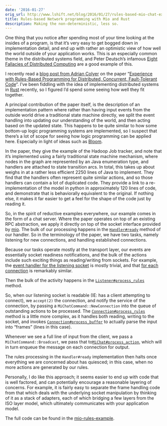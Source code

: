 ```yaml
---
date: '2016-01-27'
orig_url: http://www.lshift.net/blog/2016/01/27/rules-based-mio-chat-example
title: Rules-based Network programming with Mio and Rust
description: Making the non-deterministic, less so.
---
```

<div class="content" html="http://www.w3.org/1999/xhtml">

One thing that you notice after spending most of your time looking at
the insides of a program, is that it’s very easy to get bogged down in
implementation detail, and end up with rather an optimistic view of how
well the world outside of your application works. This is an especially
common theme in the distributed systems field, and Peter Deutsch’s
infamous [Eight Fallacies of Distributed
Computing](https://blogs.oracle.com/jag/resource/Fallacies.html) are a
good example of this.

I recently read a [blog post from Adrian
Colyer](http://blog.acolyer.org/2016/01/19/dcft/) on the paper
“[Experience with Rules-Based Programming for Distributed, Concurrent,
Fault-Tolerant
Code](http://web.stanford.edu/~ouster/cgi-bin/papers/rules-atc15)“. I’ve
been fiddling with the idea of implementing distributed systems in
[Rust](http://rust-lang.org/) recently, so I figured I’d spend some
seeing how well they fit together.

A principal contribution of the paper itself, is the description of an
implementation pattern where rather than having input events from the
outside world drive a traditional state machine directly, we split the
event handling into updating our understanding of the world, and then
acting based on the updated state. This happens to be quite similar to
how some bottom-up logic programming systems are implemented, so I
suspect that there’s a lot of scope for seeing how logic programming can
be applied here. Especially in light of ideas such as
[Bloom](http://bloom-lang.net/).

In the paper, they give the example of the Hadoop Job tracker, and note
that it’s implemented using a fairly traditional state machine
mechanism, where nodes in the graph are represented by an Java
enumeration type, and handlers are attached to state transition arcs. In
total, this takes up about weighs in at a rather less efficient 2250
lines of Java to implement. They find that the handlers often represent
quite similar actions, and so those handlers can contain a lot of
duplicated code. They provide a link to a re-implementation of the model
in python in approximately 120 lines of code, and demonstrate that is
behaviorally equivalent to the original. If nothing else, it makes it
far easier to get a feel for the shape of the code just by reading it.

So, in the spirit of reductive examples everywhere, our example comes in
the form of a chat server. Where the paper operates on top of an
existing RPC abstraction, we apply it directly on top of the socket
interface provided by [mio](https://crates.io/crates/mio/). The bulk of
our processing happens in the
[`Handler#ready`](https://github.com/cstorey/mio-rules-example/blob/25be0cf04c66a526eb6008dfe587d56120d07e51/src/main.rs#L293-L313)
method of our handler. So in the terminology of the paper, we have two
tasks, namely listening for new connections, and handling established
connections.

Because our tasks operate mostly at the transport layer, our events are
essentially socket readiness notifications, and the bulk of the actions
include such exciting things as reading/writing from sockets. For
example, the [event handler for the listening
socket](https://github.com/cstorey/mio-rules-example/blob/25be0cf04c66a526eb6008dfe587d56120d07e51/src/main.rs#L222-L227)
is mostly trivial, and that [for each
connection](https://github.com/cstorey/mio-rules-example/blob/25be0cf04c66a526eb6008dfe587d56120d07e51/src/main.rs#L222-L227)
is remarkably similar.

Then the bulk of the activity happens in the
[`Listener#process_rules`](https://github.com/cstorey/mio-rules-example/blob/25be0cf04c66a526eb6008dfe587d56120d07e51/src/main.rs#L229)
method.

So, when our listening socket is readable (IE: has a client attempting
to connect), we `accept(2)` the connection, and notify the service of
the connection, by passing a `MiChatCommand::NewConnection` into the
queue of outstanding actions to be processed. The
[`Connection#process_rules`](https://github.com/cstorey/mio-rules-example/blob/25be0cf04c66a526eb6008dfe587d56120d07e51/src/main.rs#L103)
method is a little more complex, as it handles both reading, writing to
the socket, and invokes
[`Connection#process_buffer`](https://github.com/cstorey/mio-rules-example/blob/25be0cf04c66a526eb6008dfe587d56120d07e51/src/main.rs#L122)
to actually parse the input into “frames” (lines in this case).

Whenever we see a full line of input from the client, we pass a
`MiChatCommand::Broadcast`, we pass that
to[`MiChat#process_action`](https://github.com/cstorey/mio-rules-example/blob/25be0cf04c66a526eb6008dfe587d56120d07e51/src/main.rs#L40),
which will in turn enqueue the message on each connection for output.

The rules processing in the `Handler#ready` implementation then halts
once everything we are concerned about has quiesced; in this case, when
no more actions are generated by our rules.

Personally, I do like this approach; it seems easier to end up with code
that is well factored, and can potentially encourage a reasonable
layering of concerns. For example, it is fairly easy to separate the
frame handling code from that which deals with the underlying socket
manipulation by thinking of it as a stack of adapters, each of which
bridging a few layers from the ISO layer model, which ultimately
communicates with your application model.

The full code can be found in the
[mio-rules-example](https://github.com/cstorey/mio-rules-example).

</div>
